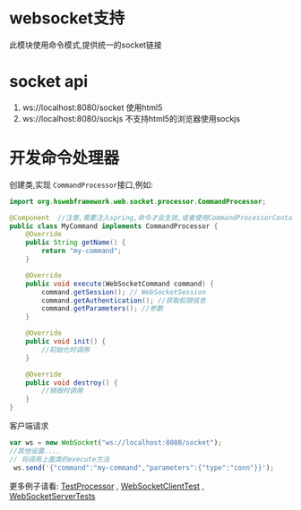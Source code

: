 # websocket支持
此模块使用命令模式,提供统一的socket链接

# socket api
1. ws://localhost:8080/socket  使用html5
2. ws://localhost:8080/sockjs  不支持html5的浏览器使用sockjs

# 开发命令处理器
创建类,实现 `CommandProcessor`接口,例如:

```java
import org.hswebframework.web.socket.processor.CommandProcessor;

@Component  //注意,需要注入spring,命令才会生效,或者使用CommandProcessorContainer.install进行安装
public class MyCommand implements CommandProcessor {
    @Override
    public String getName() {
        return "my-command";
    }

    @Override
    public void execute(WebSocketCommand command) {
        command.getSession(); // WebSocketSession
        command.getAuthentication(); //获取权限信息
        command.getParameters(); //参数
    }

    @Override
    public void init() {
        //初始化时调用
    }

    @Override
    public void destroy() {
        //销毁时调用
    }
}

```

客户端请求
```js
var ws = new WebSocket("ws://localhost:8080/socket");
//其他设置....
// 将调用上面类的execute方法
 ws.send('{"command":"my-command","parameters":{"type":"conn"}}');
```

更多例子请看: [TestProcessor](src/test/java/org/hswebframework/web/socket/TestProcessor.java) ,
 [WebSocketClientTest](src/test/java/org/hswebframework/web/socket/WebSocketClientTest.java) ,
[WebSocketServerTests](src/test/java/org/hswebframework/web/socket/WebSocketServerTests.java)

